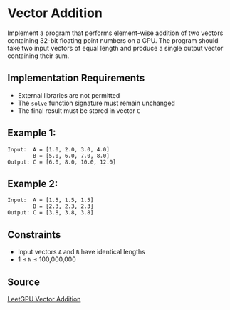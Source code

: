 # **Vector Addition**

Implement a program that performs element-wise addition of two vectors containing 32-bit floating point numbers on a GPU. The program should take two input vectors of equal length and produce a single output vector containing their sum.

## **Implementation Requirements**

- External libraries are not permitted
- The ``solve`` function signature must remain unchanged
- The final result must be stored in vector ``C``

## **Example 1:**

```
Input:  A = [1.0, 2.0, 3.0, 4.0]
        B = [5.0, 6.0, 7.0, 8.0]
Output: C = [6.0, 8.0, 10.0, 12.0]
```

## **Example 2:**

```
Input:  A = [1.5, 1.5, 1.5]
        B = [2.3, 2.3, 2.3]
Output: C = [3.8, 3.8, 3.8]
```

## **Constraints**

- Input vectors ``A`` and ``B`` have identical lengths
- 1 ≤ ``N`` ≤ 100,000,000

## **Source**

[LeetGPU Vector Addition](https://leetgpu.com/challenges/vector-addition)



